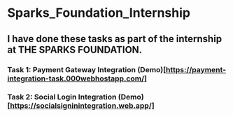 # Sparks_Foundation_Internship
## I have done these tasks as part of the internship at THE SPARKS FOUNDATION.

### Task 1: Payment Gateway Integration (Demo)[https://payment-integration-task.000webhostapp.com/]

### Task 2: Social Login Integration (Demo)[https://socialsigninintegration.web.app/]

